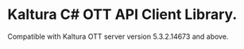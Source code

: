 # Kaltura C# OTT API Client Library.
Compatible with Kaltura OTT server version 5.3.2.14673 and above.
